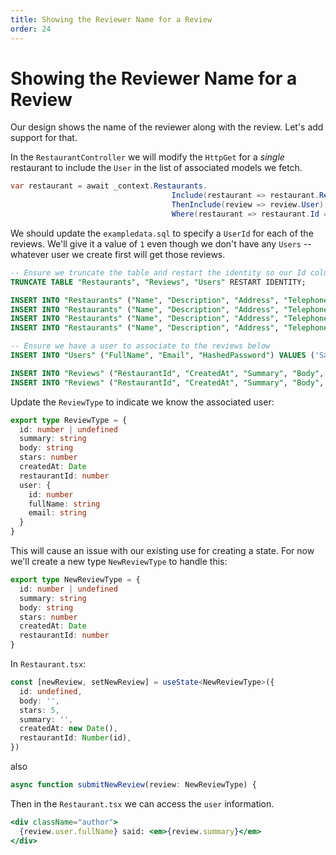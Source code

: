 ```yaml
---
title: Showing the Reviewer Name for a Review
order: 24
---
```


# Showing the Reviewer Name for a Review

Our design shows the name of the reviewer along with the review. Let's add
support for that.

In the `RestaurantController` we will modify the `HttpGet` for a _single_
restaurant to include the `User` in the list of associated models we fetch.

```csharp
var restaurant = await _context.Restaurants.
                                    Include(restaurant => restaurant.Reviews).
                                    ThenInclude(review => review.User).
                                    Where(restaurant => restaurant.Id == id).FirstOrDefaultAsync();
```

We should update the `exampledata.sql` to specify a `UserId` for each of the
reviews. We'll give it a value of `1` even though we don't have any `Users` --
whatever user we create first will get those reviews.

```sql
-- Ensure we truncate the table and restart the identity so our Id column starts at 1 each time
TRUNCATE TABLE "Restaurants", "Reviews", "Users" RESTART IDENTITY;

INSERT INTO "Restaurants" ("Name", "Description", "Address", "Telephone") VALUES ('Thoughtbeat', 'Inverse zero administration benchmark', '07 Meadow Vale Drive', '314-651-9791');
INSERT INTO "Restaurants" ("Name", "Description", "Address", "Telephone") VALUES ('Dabtype', 'Organized stable firmware', '7 Miller Park', '523-760-6681');
INSERT INTO "Restaurants" ("Name", "Description", "Address", "Telephone") VALUES ('Topdrive', 'Object-based interactive application', '65 Eliot Lane', '650-993-7074');
INSERT INTO "Restaurants" ("Name", "Description", "Address", "Telephone") VALUES ('Avaveo', 'Persistent zero defect process improvement', '2 Clarendon Junction', '715-663-5265');

-- Ensure we have a user to associate to the reviews below
INSERT INTO "Users" ("FullName", "Email", "HashedPassword") VALUES ('Sarah', 'sarah@suncoast.io', 'xxxxx');

INSERT INTO "Reviews" ("RestaurantId", "CreatedAt", "Summary", "Body", "Stars", "UserId") VALUES (1, '2020-01-01 14:23:55', 'Yummy Food', 'Lorem ipsum dolor sit amet consectetur adipisicing elit. Minima modi impedit quisquam sit, saepe enim placeat a vero voluptas asperiores atque laudantium in, nobis sunt blanditiis dignissimos. Deleniti, esse optio!', 3, 1);
INSERT INTO "Reviews" ("RestaurantId", "CreatedAt", "Summary", "Body", "Stars", "UserId") VALUES (1, '2020-01-01 18:23:55', 'Mmmmm, good', 'Lorem ipsum dolor sit amet consectetur adipisicing elit. Minima modi impedit quisquam sit, saepe enim placeat a vero voluptas asperiores atque laudantium in, nobis sunt blanditiis dignissimos. Deleniti, esse optio!', 4, 1);
```

Update the `ReviewType` to indicate we know the associated user:

```typescript
export type ReviewType = {
  id: number | undefined
  summary: string
  body: string
  stars: number
  createdAt: Date
  restaurantId: number
  user: {
    id: number
    fullName: string
    email: string
  }
}
```

This will cause an issue with our existing use for creating a state. For now
we'll create a new type `NewReviewType` to handle this:

```typescript
export type NewReviewType = {
  id: number | undefined
  summary: string
  body: string
  stars: number
  createdAt: Date
  restaurantId: number
}
```

In `Restaurant.tsx`:

```typescript
const [newReview, setNewReview] = useState<NewReviewType>({
  id: undefined,
  body: '',
  stars: 5,
  summary: '',
  createdAt: new Date(),
  restaurantId: Number(id),
})
```

also

```typescript
async function submitNewReview(review: NewReviewType) {
```

Then in the `Restaurant.tsx` we can access the `user` information.

```jsx
<div className="author">
  {review.user.fullName} said: <em>{review.summary}</em>
</div>
```

<!-- Showing the name of the person who created the review -->
<GithubCommitViewer repo="suncoast-devs/TacoTuesday" commit="d79bf02d642a7b23b36817e9e7e983dbc5be6951" />

